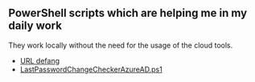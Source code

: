 ## PowerShell scripts which are helping me in my daily work

They work locally without the need for the usage of the cloud tools.


- [URL defang](https://github.com/L4Lu/PowerShell/blob/main/URL%20defand.ps1)
- [LastPasswordChangeCheckerAzureAD.ps1](https://github.com/L4Lu/PowerShell/blob/main/LastPasswordChangeCheckerAzureAD.ps1.ps1)
